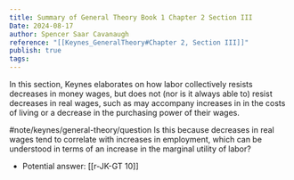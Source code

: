 ```yaml
---
title: Summary of General Theory Book 1 Chapter 2 Section III
Date: 2024-08-17
author: Spencer Saar Cavanaugh
reference: "[[Keynes_GeneralTheory#Chapter 2, Section III]]"
publish: true
tags:
---
```

In this section, Keynes elaborates on how labor collectively resists decreases in money wages, but does not (nor is it always able to) resist decreases in real wages, such as may accompany increases in in the costs of living or a decrease in the purchasing power of their wages.

#note/keynes/general-theory/question Is this because decreases in real wages tend to correlate with increases in employment, which can be understood in terms of an increase in the marginal utility of labor?

- Potential answer: [[r-JK-GT 10]]
